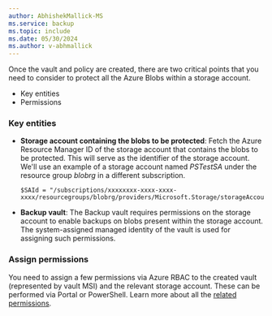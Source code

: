 ```yaml
---
author: AbhishekMallick-MS
ms.service: backup
ms.topic: include
ms.date: 05/30/2024
ms.author: v-abhmallick
---
```


Once the vault and policy are created, there are two critical points that you need to consider to protect all the Azure Blobs within a storage account.

- Key entities
- Permissions

### Key entities

- **Storage account containing the blobs to be protected**: Fetch the Azure Resource Manager ID of the storage account that contains the blobs to be protected. This will serve as the identifier of the storage account. We'll use an example of a storage account named *PSTestSA* under the resource group *blobrg* in a different subscription.

    ```azurepowershell-interactive
    $SAId = "/subscriptions/xxxxxxxx-xxxx-xxxx-xxxx/resourcegroups/blobrg/providers/Microsoft.Storage/storageAccounts/PSTestSA"
    ```

- **Backup vault**: The Backup vault requires permissions on the storage account to enable backups on blobs present within the storage account. The system-assigned managed identity of the vault is used for assigning such permissions.

### Assign permissions

You need to assign a few permissions via Azure RBAC to the created vault (represented by vault MSI) and the relevant storage account. These can be performed via Portal or PowerShell. Learn more about all the [related permissions](/azure/backup/blob-backup-configure-manage#grant-permissions-to-the-backup-vault-on-storage-accounts).
